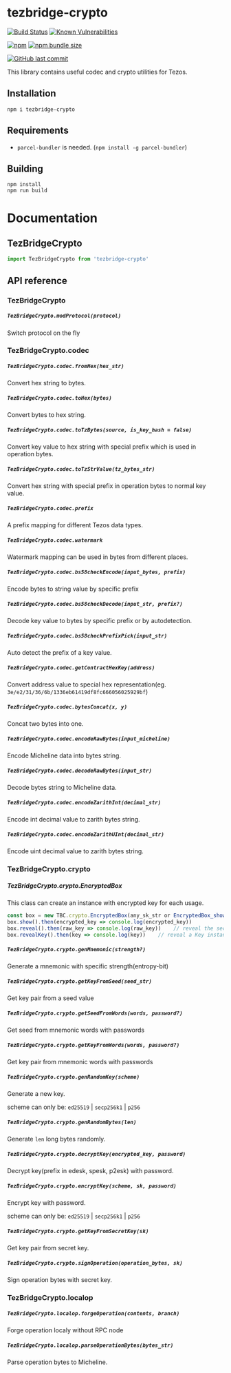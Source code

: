 # tezbridge-crypto

[![Build Status](https://travis-ci.org/tezbridge/tezbridge-crypto.svg?branch=master)](https://travis-ci.org/tezbridge/tezbridge-crypto)
[![Known Vulnerabilities](https://snyk.io/test/github/tezbridge/tezbridge-crypto/badge.svg?targetFile=package.json)](https://snyk.io/test/github/tezbridge/tezbridge-crypto?targetFile=package.json)

[![npm](https://img.shields.io/npm/v/tezbridge-crypto.svg?color=birghtgreen)](https://www.npmjs.com/package/tezbridge-crypto)
[![npm bundle size](https://img.shields.io/bundlephobia/minzip/tezbridge-crypto.svg?color=brightgreen)](https://www.npmjs.com/package/tezbridge-crypto)

[![GitHub last commit](https://img.shields.io/github/last-commit/tezbridge/tezbridge-crypto.svg)](https://github.com/tezbridge/tezbridge-crypto/commits/master)

This library contains useful codec and crypto utilities for Tezos.

## Installation
`npm i tezbridge-crypto`

## Requirements
- `parcel-bundler` is needed. (`npm install -g parcel-bundler`)

## Building
```
npm install
npm run build
```

# Documentation

## TezBridgeCrypto

```javascript
import TezBridgeCrypto from 'tezbridge-crypto'
```

## API reference

### TezBridgeCrypto

##### `TezBridgeCrypto.modProtocol(protocol)`
Switch protocol on the fly

### TezBridgeCrypto.codec

##### `TezBridgeCrypto.codec.fromHex(hex_str)`
Convert hex string to bytes.

##### `TezBridgeCrypto.codec.toHex(bytes)`
Convert bytes to hex string.

##### `TezBridgeCrypto.codec.toTzBytes(source, is_key_hash = false)`
Convert key value to hex string with special prefix which is used in operation bytes. 

##### `TezBridgeCrypto.codec.toTzStrValue(tz_bytes_str)`
Convert hex string with special prefix in operation bytes to normal key value.

##### `TezBridgeCrypto.codec.prefix`
A prefix mapping for different Tezos data types.

##### `TezBridgeCrypto.codec.watermark`
Watermark mapping can be used in bytes from different places.

##### `TezBridgeCrypto.codec.bs58checkEncode(input_bytes, prefix)`
Encode bytes to string value by specific prefix

##### `TezBridgeCrypto.codec.bs58checkDecode(input_str, prefix?)`
Decode key value to bytes by specific prefix or by autodetection.

##### `TezBridgeCrypto.codec.bs58checkPrefixPick(input_str)`
Auto detect the prefix of a key value.

##### `TezBridgeCrypto.codec.getContractHexKey(address)`
Convert address value to special hex representation(eg. `3e/e2/31/36/6b/1336eb61419df8fc666056025929bf`)

##### `TezBridgeCrypto.codec.bytesConcat(x, y)`
Concat two bytes into one.

##### `TezBridgeCrypto.codec.encodeRawBytes(input_micheline)`
Encode Micheline data into bytes string.

##### `TezBridgeCrypto.codec.decodeRawBytes(input_str)`
Decode bytes string to Micheline data.

##### `TezBridgeCrypto.codec.encodeZarithInt(decimal_str)`
Encode int decimal value to zarith bytes string.

##### `TezBridgeCrypto.codec.encodeZarithUInt(decimal_str)`
Encode uint decimal value to zarith bytes string.


### TezBridgeCrypto.crypto

##### TezBridgeCrypto.crypto.EncryptedBox
This class can create an instance with encrypted key for each usage.
```javascript
const box = new TBC.crypto.EncryptedBox(any_sk_str or EncryptedBox_show()_result, password?)
box.show().then(encrypted_key => console.log(encrypted_key))
box.reveal().then(raw_key => console.log(raw_key))    // reveal the secret key string
box.revealKey().then(key => console.log(key))    // reveal a Key instance which can access the pk, pkh
```

##### `TezBridgeCrypto.crypto.genMnemonic(strength?)`
Generate a mnemonic with specific strength(entropy-bit)

##### `TezBridgeCrypto.crypto.getKeyFromSeed(seed_str)`
Get key pair from a seed value

##### `TezBridgeCrypto.crypto.getSeedFromWords(words, password?)`
Get seed from mnemonic words with passwords

##### `TezBridgeCrypto.crypto.getKeyFromWords(words, password?)`
Get key pair from mnemonic words with passwords

##### `TezBridgeCrypto.crypto.genRandomKey(scheme)`
Generate a new key.

scheme can only be: `ed25519` | `secp256k1` | `p256`

##### `TezBridgeCrypto.crypto.genRandomBytes(len)`
Generate `len` long bytes randomly.

##### `TezBridgeCrypto.crypto.decryptKey(encrypted_key, password)`
Decrypt key(prefix in edesk, spesk, p2esk) with password.

##### `TezBridgeCrypto.crypto.encryptKey(scheme, sk, password)`
Encrypt key with password.

scheme can only be: `ed25519` | `secp256k1` | `p256`

##### `TezBridgeCrypto.crypto.getKeyFromSecretKey(sk)`
Get key pair from secret key.

##### `TezBridgeCrypto.crypto.signOperation(operation_bytes, sk)`
Sign operation bytes with secret key.


### TezBridgeCrypto.localop

##### `TezBridgeCrypto.localop.forgeOperation(contents, branch)`
Forge operation localy without RPC node

##### `TezBridgeCrypto.localop.parseOperationBytes(bytes_str)`
Parse operation bytes to Micheline.
